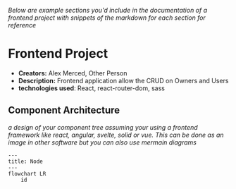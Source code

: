 _Below are example sections you'd include in the documentation of a frontend project with snippets of the markdown for each section for reference_

# Frontend Project

- **Creators:** Alex Merced, Other Person
- **Description:** Frontend application allow the CRUD on Owners and Users
- **technologies used**: React, react-router-dom, sass

## Component Architecture

_a design of your component tree assuming your using a frontend framework like react, angular, svelte, solid or vue. This can be done as an image in other software but you can also use mermain diagrams_

```mermaid
---
title: Node
---
flowchart LR
    id

```
